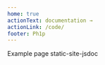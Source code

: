 ```yaml
---
home: true
actionText: documentation →
actionLink: /code/
footer: Ph1p
---
```


Example page static-site-jsdoc

